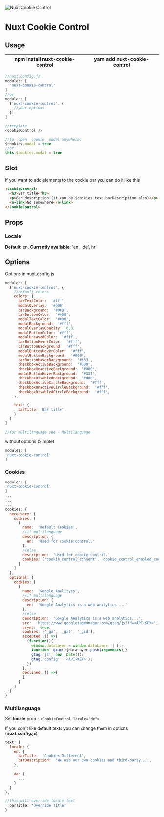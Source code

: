 
![Nuxt Cookie Control](https://drive.google.com/a/broj42.com/uc?id=12TegiHCNYG1NO84CmQ2CfMAzzn-5o027)
# Nuxt Cookie Control
## Usage
| npm install nuxt-cookie-control | yarn add nuxt-cookie-control |
|--|--|
```javascript
//nuxt.config.js
modules: [
  'nuxt-cookie-control'
]
//or
modules: [
  ['nuxt-cookie-control', {
    //your options
  }]
]

//template
<CookieControl />

//to  open  cookie  modal anywhere:
$cookies.modal = true
//or
this.$cookies.modal = true
```
## Slot
If you want to add elements to the cookie bar you can do it like this
```html
<CookieControl>
  <h3>Bar title</h3>
  <p>Bar description (it can be $cookies.text.barDescription also)</p>
  <n-link>Go somewhere</n-link>
</CookieControl>
```

## Props
### Locale

**Default**: en, 
**Currently available**: 'en', 'de', hr'

## Options
Options in nuxt.config.js
```javascript
modules: [
  ['nuxt-cookie-control', {
    //default colors
    colors: {
      barTextColor:  '#fff',
      modalOverlay:  '#000',
      barBackground:  '#000',
      barButtonColor:  '#000',
      modalTextColor:  '#000',
      modalBackground:  '#fff',
      modalOverlayOpacity:  0.8;
      modalButtonColor: '#fff',
      modalUnsavedColor:  '#fff',
      barButtonHoverColor:  '#fff',
      barButtonBackground:  '#fff',
      modalButtonHoverColor:  '#fff',
      modalButtonBackground:  '#000',
      barButtonHoverBackground:  '#333',
      checkboxActiveBackground:  '#000',
      checkboxUnactiveBackground:  '#000',
      modalButtonHoverBackground:  '#333',
      checkboxDisabledBackground:  '#ddd',
      checkboxActiveCircleBackground:  '#fff',
      checkboxUnactiveCircleBackground:  '#fff',
      checkboxDisabledCircleBackground:  '#fff',
    },

    text: {
      barTitle: 'Bar title',
    }
  ]
]

//for multilanguage see - Multilanguage
```
without options (Simple)
```javascript
modules: [
'nuxt-cookie-control'
]
```
### Cookies
```javascript
modules: [
'nuxt-cookie-control'
]
...
...
...
cookies: {
  necessary: {
    cookies: [
      {
        name:  'Default Cookies',
        //if multilanguage
        description: {
          en:  'Used for cookie control.'
        },
        //else
        description:  'Used for cookie control.'
        cookies: ['cookie_control_consent', 'cookie_control_enabled_cookies']
      }
    ]
  },
  optional: {
    cookies: [
      {
        name:  'Google Analitycs',
        //if multilanguage
        description: {
          en:  'Google Analytics is a web analytics ...'
        },
        //else
        description:  'Google Analytics is a web analytics...',
        src:  'https://www.googletagmanager.com/gtag/js?id=<API-KEY>',
        async:  true,
        cookies: ['_ga', '_gat', '_gid'],
        accepted: () =>{
          (function(){
            window.dataLayer = window.dataLayer || [];
            function  gtag(){dataLayer.push(arguments);}
            gtag('js', new  Date());
            gtag('config', '<API-KEY>');
          })
        },
        declined: () =>{
        }
      }
    ]
  }
}
```
### Multilanguage
Set **locale** prop - ```<CookieControl locale="de">```

If you don't like default texts you can change them in options (**nuxt.config.js**)
```javascript
text: {
  locale: {
    en: {
      barTitle:  'Cookies Different',
      barDescription:  'We use our own cookies and third-party...',
    },
    
    de: {
      ...
    }
  }
},

//this will override locale text
  barTitle: 'Override Title'
}
```
